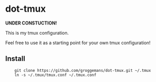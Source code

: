 # dot-tmux

**UNDER CONSTUCTION!**

This is my tmux configuration.

Feel free to use it as a starting point for your own tmux configuration!


## Install

```shell
    git clone https://github.com/groggemans/dot-tmux.git ~/.tmux
    ln -s ~/.tmux/tmux.conf ~/.tmux.conf
```
